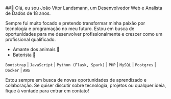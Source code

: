 ##👋 Olá, eu sou João Vitor Landsmann, um Desenvolvedor Web e Analista de Dados de 18 anos.

Sempre fui muito focado e pretendo transformar minha paixão por tecnologia e programação no meu futuro. Estou em busca de oportunidades para me desenvolver profissionalmente e crescer como um profissional qualificado.

- Amante dos animais 🐾
- Baterista 🥁
  
`Bootstrap` | `JavaScript` | `Python (Flask, Spark)` | `PHP` | `MySQL` | `Postgres` | `Docker` | `AWS`

Estou sempre em busca de novas oportunidades de aprendizado e colaboração. Se quiser discutir sobre tecnologia, projetos ou qualquer ideia, fique à vontade para entrar em contato!
